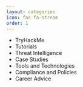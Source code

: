 ```yaml
---
layout: categories
icon: fas fa-stream
order: 1
---
```

- TryHackMe
- Tutorials
- Threat Intelligence
- Case Studies
- Tools and Technologies
- Compliance and Policies
- Career Advice
